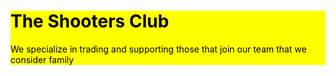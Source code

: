<style>
.jumbotron {
  background-color: #FFFF00; /* Yellow */
  color: #000000;
}
</style>

<body>
  <div class="jumbotron text-center">
    <h1>The Shooters Club</h1>
    <p>We specialize in trading and supporting those that join our team that we consider family</p>
  </div>
</body>
